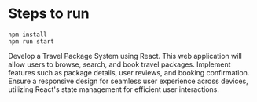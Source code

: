 # Steps to run
```console
npm install
npm run start
```
Develop a Travel Package System using React. This web application will allow users to browse, search, and book travel packages. Implement features such as package details, user reviews, and booking confirmation. Ensure a responsive design for seamless user experience across devices, utilizing React's state management for efficient user interactions.

